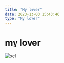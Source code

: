 ```yaml
---
title: "My lover"
date: 2023-12-03 15:43:46
type: "My lover"
---
```

# my lover
![xcl](https://cai6.xyz/file/af7dbf6d3e58627caaee1.jpg)
